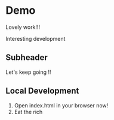 # Demo

Lovely work!!!

Interesting development

## Subheader

Let's keep going !!

## Local Development

1. Open index.html in your browser now!
2. Eat the rich
